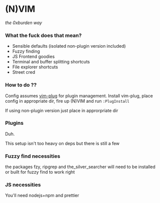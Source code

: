# (N)VIM
_the 0xburden way_

### What the fuck does that mean?
* Sensible defaults (isolated non-plugin version included)
* Fuzzy finding
* JS Frontend goodies
* Terminal and buffer splitting shortcuts
* File explorer shortcuts
* Street cred

### How to do ??
Config assumes [vim-plug](https://github.com/junegunn/vim-plug) for plugin management. Install vim-plug, place config in appropriate dir, fire up (N)VIM and run `:PlugInstall`

If using non-plugin version just place in approrpriate dir

### Plugins
Duh.

This setup isn't too heavy on deps but there is still a few

### Fuzzy find necessities
the packages fzy, ripgrep and the_silver_searcher will need to be installed or built for fuzzy find to work right

### JS necessities
You'll need nodejs+npm and prettier
